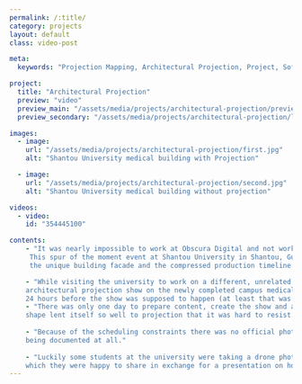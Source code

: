 ```yaml
---
permalink: /:title/
category: projects
layout: default
class: video-post

meta:
  keywords: "Projection Mapping, Architectural Projection, Project, Software, China"

project:
  title: "Architectural Projection"
  preview: "video"
  preview_main: "/assets/media/projects/architectural-projection/preview.webm"
  preview_secondary: "/assets/media/projects/architectural-projection/logo.mp4"

images:
  - image:
    url: "/assets/media/projects/architectural-projection/first.jpg"
    alt: "Shantou University medical building with Projection"

  - image:
    url: "/assets/media/projects/architectural-projection/second.jpg"
    alt: "Shantou University medical building without projection"

videos:
  - video:
    id: "354445100"

contents:
    - "It was nearly impossible to work at Obscura Digital and not work on architectural projection mapping at some point. 
     This spur of the moment event at Shantou University in Shantou, Guangdong, China was particularly memorable because of 
     the unique building facade and the compressed production timeline."

    - "While visiting the university to work on a different, unrelated projection mapping project, we were asked to do an 
    architectural projection show on the newly completed campus medical building. The spontaneous request came approximately 
    24 hours before the show was supposed to happen (at least that was when I first heard of it)."
    - "There was only one day to prepare content, create the show and align the projectors but the building's
    shape lent itself so well to projection that it was hard to resist."
    
    - "Because of the scheduling constraints there was no official photographer to capture this job and it came close to not 
    being documented at all."
    
    - "Luckily some students at the university were taking a drone photography class nearby and captured footage of the event
    which they were happy to share in exchange for a presentation on how to projection map buildings."
---
```

